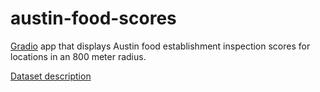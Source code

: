 # austin-food-scores

[Gradio](https://www.gradio.app/) app that displays Austin food establishment inspection scores
for locations in an 800 meter radius.

[Dataset description](https://datahub.austintexas.gov/stories/s/Food-Establishment-Inspection-Scores/7scf-8i7v/)
